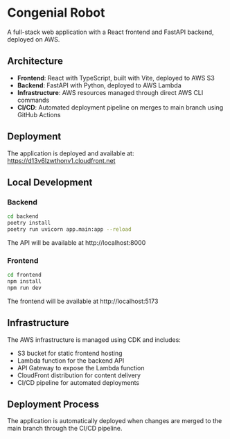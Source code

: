 # Congenial Robot

A full-stack web application with a React frontend and FastAPI backend, deployed on AWS.

## Architecture

- **Frontend**: React with TypeScript, built with Vite, deployed to AWS S3
- **Backend**: FastAPI with Python, deployed to AWS Lambda
- **Infrastructure**: AWS resources managed through direct AWS CLI commands
- **CI/CD**: Automated deployment pipeline on merges to main branch using GitHub Actions

## Deployment

The application is deployed and available at:
https://d13v6lzwthonv1.cloudfront.net

## Local Development

### Backend

```bash
cd backend
poetry install
poetry run uvicorn app.main:app --reload
```

The API will be available at http://localhost:8000

### Frontend

```bash
cd frontend
npm install
npm run dev
```

The frontend will be available at http://localhost:5173

## Infrastructure

The AWS infrastructure is managed using CDK and includes:

- S3 bucket for static frontend hosting
- Lambda function for the backend API
- API Gateway to expose the Lambda function
- CloudFront distribution for content delivery
- CI/CD pipeline for automated deployments

## Deployment Process

The application is automatically deployed when changes are merged to the main branch through the CI/CD pipeline.
